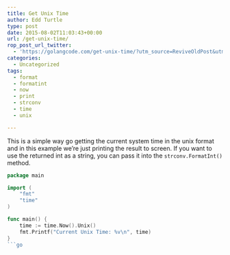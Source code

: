 ```yaml
---
title: Get Unix Time
author: Edd Turtle
type: post
date: 2015-08-02T11:03:43+00:00
url: /get-unix-time/
rop_post_url_twitter:
  - 'https://golangcode.com/get-unix-time/?utm_source=ReviveOldPost&utm_medium=social&utm_campaign=ReviveOldPost'
categories:
  - Uncategorized
tags:
  - format
  - formatint
  - now
  - print
  - strconv
  - time
  - unix

---
```

This is a simple way go getting the current system time in the unix format and in this example we&#8217;re just printing the result to screen. If you want to use the returned int as a string, you can pass it into the `strconv.FormatInt()` method.

```go
package main

import (
    "fmt"
    "time"
)

func main() {
    time := time.Now().Unix()
    fmt.Printf("Current Unix Time: %v\n", time)
}
```go